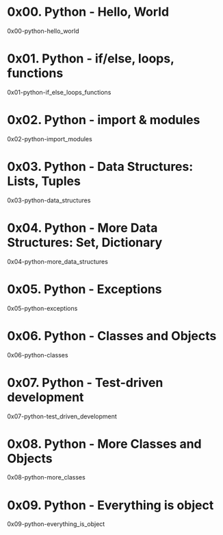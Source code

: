 # 0x00. Python - Hello, World

0x00-python-hello_world

# 0x01. Python - if/else, loops, functions

0x01-python-if_else_loops_functions

# 0x02. Python - import & modules

0x02-python-import_modules

# 0x03. Python - Data Structures: Lists, Tuples

0x03-python-data_structures

# 0x04. Python - More Data Structures: Set, Dictionary

0x04-python-more_data_structures

# 0x05. Python - Exceptions

0x05-python-exceptions

# 0x06. Python - Classes and Objects

0x06-python-classes

# 0x07. Python - Test-driven development

0x07-python-test_driven_development

# 0x08. Python - More Classes and Objects

0x08-python-more_classes

# 0x09. Python - Everything is object

0x09-python-everything_is_object